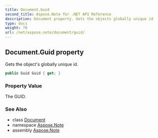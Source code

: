 ```yaml
---
title: Document.Guid
second_title: Aspose.Note for .NET API Reference
description: Document property. Gets the objects globally unique id
type: docs
weight: 70
url: /net/aspose.note/document/guid/
---
```

## Document.Guid property

Gets the object's globally unique id.

```csharp
public Guid Guid { get; }
```

### Property Value

The GUID.

### See Also

* class [Document](../)
* namespace [Aspose.Note](../../document/)
* assembly [Aspose.Note](../../../)


